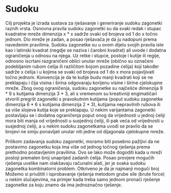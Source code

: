 # Sudoku

Cilj projekta je izrada sustava za rješavanje i generiranje sudoku zagonetki raznih vrsta. Osnovna pravila sudoku zagonetki su da svaki redak i stupac kvadratne mreže dimenzija x * x sadrže svaki od brojeva od 1 do x točno jednom. Dio mreže je zadan, a posao rješavača je da ju nadopuni prema navedenim pravilima. Sudoku zagonetke su u ovom dijelu svojih pravila iste kao i latinski kvadrat (negdje se naziva i čarobni kvadrat) ali uvode i dodatna ograničenja u odnosu na njega. Uz retke i stupce, postoje i kutije ili regije, odnosno iscrtani razgraničeni oblici unutar mreže (obično su označeni podebljanim rubom ćelija ili različitom bojom pozadine ćelija) koji također sadrže x ćelija i u kojima se svaki od brojeva od 1 do x mora pojavljivati točno jednom. Konvencija je da te kutije budu manji kvadrati koji se ne preklapaju i čija visina i širina odgovaraju korijenu visine i širine cjelokupne mreže. Zbog ovog ograničenja, sudoku zagonetke su najčešće dimenzija 9 * 9 s kutijama dimenzija 3 * 3, ali s vremenom su kreativniji engimatičari stvorili pregršt zagonetki s pravokutnim kutijama (poput sudoku zagonetke dimenzija 6 * 6 s kutijama dimenzija 2 * 3), kutijama nepravilnih rubova ili sa više slojeva kutija koje se preklapaju. U nekim varijantama zagonetki postavljaju se i dodatna ograničenja poput onog da vrijednosti u jednoj ćeliji mora biti manja od vrijednosti u susjednoj ćeliji, ili pak veća od vrijednosti u susjednoj ćeliji, a u nekim sudoku zagonetkama uvodi se pravilo da se brojevi ne smiju ponavljati unutar niti jedne od dijagonala cjelokupne mreže. 

Prilikom zadavanja sudoku zagonetki, moramo biti posebno pažljivi da ne postavimo zagonetku koja ima više od jednog točnog rješenja prema prethodno postavljenim pravilima. Ovo se lako može dogoditi kada u mreži postoji premalen broj unaprijed zadanih ćelija. Posao provjere mogućih rješenja uvelike nam olakšavaju računalni alati, jer je svaka sudoku zagonetka kombinatorni problem. Otkriveno je da je najmanji mogući broj Možemo si priuštiti i isprobavanje rješenja metodom grube sile (brute force) u nekim slučajevima, na primjer kada treba samo jednom pronaći rješenje zagonetke za koju znamo da ima jednoznačno rješenje. 
